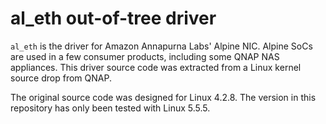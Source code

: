 al\_eth out-of-tree driver
==========================

`al_eth` is the driver for Amazon Annapurna Labs' Alpine NIC. Alpine SoCs are
used in a few consumer products, including some QNAP NAS appliances. This
driver source code was extracted from a Linux kernel source drop from QNAP.

The original source code was designed for Linux 4.2.8. The version in this
repository has only been tested with Linux 5.5.5.
